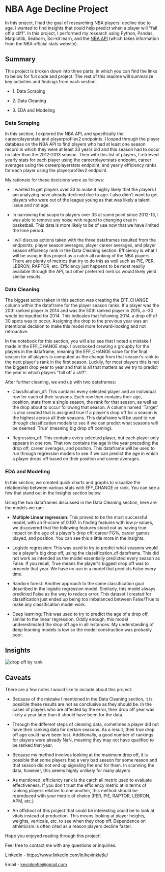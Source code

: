 NBA Age Decline Project
=======================

In this project, I had the goal of researching NBA players' decline due to age. I wanted to find insights that could help predict when a player will "fall off a cliff". In this project, I performed my research using Python, Pandas, Matplotlib, Seaborn, Sci-kit learn, and the [NBA API](https://github.com/swar/nba_api) (which takes information from the NBA official stats website).

Summary
-------

This project is broken down into three parts, in which you can find the links to below for full code and project. The rest of this readme will summarize key activities and findings from each section.

-   1\. Data Scraping

-   2\. Data Cleaning

-   3\. EDA and Modeling

### Data Scraping

In this section, I explored the NBA API, and specifically the careerplayerstats and playerprofilev2 endpoints. I looped through the player database on the NBA API to find players who had at least one season record in which they were at least 33 years old and this season had to occur no later than the 2012-2013 season. Then with this list of players, I retrieved yearly stats for each player using the careerplayerstats endpoint, career averages using the careerplayerstats endpoint, and yearly efficiency ranks for each player using the playerprofilev2 endpoint.

My rationale for these decisions were as follows:

-   I wanted to get players over 33 to make it highly likely that the players I am analyzing have already declined due to age. I also didn't want to get players who were out of the league young as that was likely a talent issue and not age.

-   In narrowing the scope to players over 33 at some point since 2012-13, I was able to remove any noise with regard to changing eras in basketball. This data is more likely to be of use now that we have limited the time period.

-   I will discuss actions taken with the three dataframes resulted from the endpoints, player season averages, player career averages, and player season efficiency rank in the Data Cleaning section. Efficiency is what I will be using in this project as a catch all ranking of the NBA players. There are plenty of metrics that try to do this as well such as PIE, PER, LEBRON, RAPTOR, etc. Efficiency just happens to be most readily available through the API, but other preferred metrics would likely yield similar results.

### Data Cleaning

The biggest action taken in this section was creating the EFF_CHANGE column within the dataframe for the player season ranks. If a player was the 20th ranked player in 2014 and was the 50th ranked player in 2015, a -30 would be inputted for 2014. This indicates that following 2014, a drop off of 30 spots was to occur. Assigning the drop to the previous year was an intentional decision to make this model more forward-looking and not retroactive.

In the notebook for this section, you will also see that I noted a mistake I made in the EFF_CHANGE step. I overlooked creating a groupby for the players in the dataframe, meaning the EFF_CHANGE value for the final season for all players is computed as the change from that season's rank to the next player's rank in the first season. Luckily, for most players this is not the biggest drop year to year and that is all that matters as we try to predict the year in which players "fall off a cliff".

After further cleaning, we end up with two dataframes:

-   Classification_df: This contains every selected player and an individual row for each of their seasons. Each row then contains their age, position, stats from a single season, the rank for that season, as well as the drop about to occur following that season. A column named 'Target' is also created that is assigned true if a player's drop off for a season is the highest across all their seasons. This dataframe will be used to run through classification models to see if we can predict what seasons will be deemed 'True' (meaning big drop off coming).

-   Regression_df: This contains every selected player, but each player only appears in one row. That row contains the age in the year preceding the drop off, career averages, and position. This dataframe will be used to run through regression models to see if we can predict the age in which a player drops off based on their position and career averages.

### EDA and Modeling

In this section, we created quick charts and graphs to visualize the relationship between various stats with EFF_CHANGE or rank. You can see a few that stand out in the Insights section below.

Using the two dataframes discussed in the Data Cleaning section, here are the models we ran:

-   **Multiple Linear regression**: This proved to be the most successful model, with an R-score of 0.197. In finding features with low p-values, we discovered that the following features stood out as having true impact on the age of a player's drop off: career FG%, career games played, and position. You can see this a little more in the Insights.

-   Logistic regression: This was used to try to predict what seasons would be a player's big drop off, using the classification_df dataframe. This did not work as intended as the model essentially predicted every season as False. If you recall, True means the player's biggest drop off was to precede that year. We have no use in a model that predicts False every time.

-   Random forest: Another approach to the same classification goal described in the logistic regression model. Similarly, this model always predicted False as the way to reduce error. This dataset I created for classification just ended up being too imbalanced between False/True to make any classification model work.

-   Deep learning: This was used to try to predict the age of a drop off, similar to the linear regression. Oddly enough, this model underestimated the drop off age in all instances. My understanding of deep learning models is low so the model construction was probably poor.

Insights
--------
![drop off by rank](https://user-images.githubusercontent.com/82183590/214506197-94ae5bae-3031-4607-a938-587bf514a983.JPG)

Caveats
-------

There are a few notes I would like to include about this project:

-   Because of the mistake I mentioned in the Data Cleaning section, it is possible these results are not as conclusive as they should be. In the cases of players who are affected by the error, their drop off year was likely a year later than it should have been for the data.

-   Through the different steps of cleaning data, sometimes a player did not have their ranking data for certain seasons. As a result, their true drop off age could have been lost. Additionally, a good number of rankings for players were already NaN, meaning they may not have qualified to be ranked that year.

-   Because my method involves looking at the maximum drop off, it is possible that some players had a very bad season for some reason and that season did not end up signaling the end for them. In scanning the data, however, this seems highly unlikely for many players.

-   As mentioned, efficiency rank is the catch all metric used to evaluate effectiveness. If you don't trust the efficiency metric at in terms of ranking players relative to one another, this method should be reproduced with your metric of choice (PER, PIE, RAPTOR, LEBRON, APM, etc.)

-   An offshoot of this project that could be interesting could be to look at vitals instead of production. This means looking at player heights, weights, verticals, etc. to see when they drop off. Dependence on athleticism is often cited as a reason players decline faster.

Hope you enjoyed reading through this project!

Feel free to contact me with any questions or inquiries.

LinkedIn - <https://www.linkedin.com/in/kevinkietle/>

Email - <kevinkietle@gmail.com>

